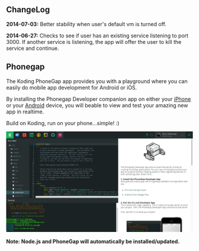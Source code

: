 ChangeLog
-----------
**2014-07-03:** Better stability when user's default vm is turned off.

**2014-06-27:** Checks to see if user has an existing service listening to port 3000. If another service is listening, the app will offer the user to kill the service and continue.


Phonegap
-----------

The Koding PhoneGap app provides you with a playground where you can easily do mobile app development for Android or iOS.

By installing the Phonegap Developer companion app on either your [iPhone](https://itunes.apple.com/app/id843536693) or your [Android](https://play.google.com/store/apps/details?id=com.adobe.phonegap.app) device, you will beable to view and test your amazing new app in realtime.

Build on Koding, run on your phone...simple! :)

![PhoneGap](https://raw.githubusercontent.com/bvallelunga/PhoneGap.kdapp/master/resources/screenshot.png)

**Note: Node.js and PhoneGap will automatically be installed/updated.**